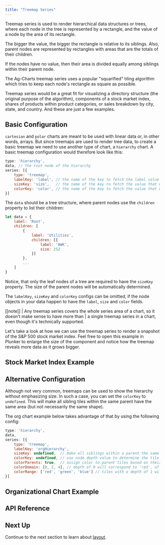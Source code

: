 ```yaml
---
title: "Treemap Series"
---
```


Treemap series is used to render hierarchical data structures or trees, where each node in the
tree is represented by a rectangle, and the value of a node by the area of its rectangle.

The bigger the value, the bigger the rectangle is relative to its siblings. Also, parent nodes
are represented by rectangles with areas that are the totals of their children.

If the nodes have no value, then their area is divided equally among siblings within their parent node.

The Ag-Charts treemap series uses a popular "squarified" tiling algorithm which tries to keep
each node's rectangle as square as possible.

Treemap series would be a great fit for visualizing a directory structure (the original purpose of
the algorithm), components of a stock market index, shares of products within product categories,
or sales breakdown by city, state, and country. And these are just a few examples.

## Basic Configuration

`cartesian` and `polar` charts are meant to be used with linear data or, in other words, arrays.
But since treemaps are used to render tree data, to create a basic treemap we need to use
another type of chart, a `hierarchy` chart. A basic treemap configuration would therefore look
like this:

```js
type: 'hierarchy',
data, // the root node of the hierarchy
series: [{
    type: 'treemap',
    labelKey: 'label', // the name of the key to fetch the label value from
    sizeKey: 'size',   // the name of the key to fetch the value that will determine tile size
    colorKey: 'color', // the name of the key to fetch the value that will determine tile color
}]
```

The `data` should be a tree structure, where parent nodes use the `children` property to list their children:

```js
let data = {
    label: 'Root',
    children: [
        {
            label: 'Utilities',
            children: [{
                label: 'AWK',
                size: 252
            }]
        },
        ...
    ]
}
```

Notice, that only the leaf nodes of a tree are required to have the `sizeKey` property.
The size of the parent nodes will be automatically determined.

The `labelKey`, `sizeKey` and `colorKey` configs can be omitted, if the node objects in your data
happen to have the `label`, `size` and `color` fields.

[[note]]
| Any treemap series covers the whole series area of a chart, so it doesn't make sense to have more than
| a single treemap series in a chart, even though it's technically supported.

Let's take a look at how we can use the treemap series to render a snapshot of the S&P 500 stock market index.
Feel free to open this example in Plunker to enlarge the size of the component and notice how the treemap reveals more data as it grows bigger.

## Stock Market Index Example

<chart-example title='Stock Market Index' name='stock-market-index' type='generated'></chart-example>

## Alternative Configuration

Although not very common, treemaps can be used to show the hierarchy without emphasizing size.
In such a case, you can set the `colorKey` to `undefined`. This will make all sibling tiles within
the same parent have the same area (but not necessarily the same shape).

The org chart example below takes advantage of that by using the following config:

```js
type: 'hierarchy',
data,
series: [{
    type: 'treemap',
    labelKey: 'orgHierarchy',
    sizeKey: undefined,  // make all siblings within a parent the same size
    colorKey: undefined, // use node depth value to determine the tile color
    colorParents: true,  // assign color to parent tiles based on their depth too (not just leaf tiles)
    colorDomain: [0, 2, 4], // depth of 0 will correspond to 'red', of 2 to 'green' and so on
    colorRange: ['red', 'green', 'blue'] // tiles with a depth of 1 will be a blend of 'red' and 'green'
}]
```

## Organizational Chart Example

<chart-example title='Organizational Chart' name='org-chart' type='generated'></chart-example>

## API Reference

<interface-documentation interfaceName='AgTreemapSeriesOptions' overridesrc="charts-api/api.json" config='{ "showSnippets": false }'></interface-documentation>

## Next Up

Continue to the next section to learn about [layout](../layout/).

